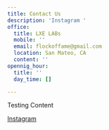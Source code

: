 ```yaml
---
title: Contact Us
description: 'Instagram '
office:
  title: LXE LABs
  mobile: ''
  email: flockoffame@gmail.com
  location: San Mateo, CA
  content: ''
opennig_hour:
  title: ''
  day_time: []

---
```

Testing Content

[Instagram](http://www.test.com "Instagram")